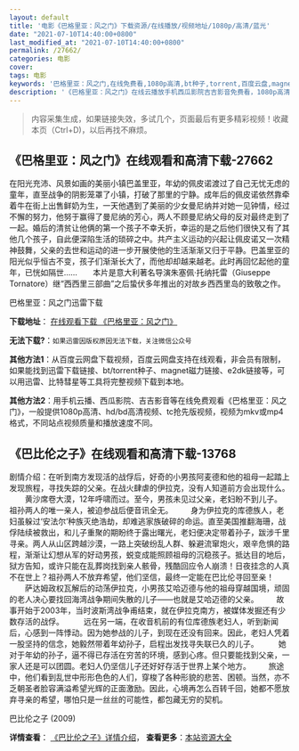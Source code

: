 ```yaml
---
layout: default
title: '电影《巴格里亚：风之门》下载资源/在线播放/视频地址/1080p/高清/蓝光'
date: "2021-07-10T14:40:00+0800"
last_modified_at: "2021-07-10T14:40:00+0800"
permalink: /27662/
categories: 电影
cover:
tags: 电影
keywords: '巴格里亚：风之门,在线免费看,1080p高清,bt种子,torrent,百度云盘,magnet,磁力链,迅雷下载资源'
description: '《巴格里亚：风之门》在线云播放手机西瓜影院吉吉影音免费看，1080p高清bd/hd未删减完整版和tc抢先枪版，mkv/mp4格式，附带bt/torrent种子、magnet/磁力链、百度云盘、网盘资源迅雷下载链接'
---
```


>内容采集生成，如果链接失效，多试几个，页面最后有更多精彩视频！收藏本页（Ctrl+D)，以后再找不麻烦。


## 《巴格里亚：风之门》在线观看和高清下载-27662

在阳光充沛、风景如画的美丽小镇巴盖里亚，年幼的佩皮诺渡过了自己无忧无虑的童年，直至战争的阴影笼罩了小镇，打破了那里的宁静。成年后的佩皮诺依然靠牵着牛在街上出售鲜奶为生，一天他遇到了美丽的少女曼尼纳并对她一见钟情，经过不懈的努力，他努于赢得了曼尼纳的芳心，两人不顾曼尼纳父母的反对最终走到了一起。婚后的清贫让他俩的第一个孩子不幸夭折，幸运的是之后他们很快又有了其他几个孩子，自此便深陷生活的琐碎之中。共产主义运动的兴起让佩皮诺又一次精神鼓舞，父亲的去世和运动的进一步开展使他的生活渐渐又归于平静。巴盖里亚的阳光似乎恒古不变，孩子们渐渐长大了，而他却却越来越老。此时再回忆起他的童年，已恍如隔世&hellip;…　　本片是意大利著名导演朱塞佩&middot;托纳托雷（Giuseppe Tornatore）继“西西里三部曲”之后蛰伏多年推出的对故乡西西里岛的致敬之作。


巴格里亚：风之门迅雷下载

**下载地址**： [在线观看下载 《巴格里亚：风之门》](https://www.993dy.com//vod-detail-id-20793.html) 


**无法下载?**：`如果迅雷因版权原因无法下载，关注微信公众号 `

**其他方法1**：从百度云网盘下载视频，百度云网盘支持在线观看，非会员有限制，如果能找到迅雷下载链接、bt/torrent种子、magnet磁力链接、e2dk链接等，可以用迅雷、比特彗星等工具将完整视频下载到本地。

**其他方法2**：用手机云播、西瓜影院、吉吉影音等在线免费观看《巴格里亚：风之门》，一般提供1080p高清、hd/bd高清视频、tc抢先版视频，视频为mkv或mp4格式，不同站点视频质量和播放速度不同。


## 《巴比伦之子》在线观看和高清下载-13768

剧情介绍：在听到南方发现活的战俘后，好奇的小男孩阿麦德和他的祖母一起踏上发现旅程，寻找失踪的父亲。在战火肆虐的伊拉克，没有人知道前方会出现什么。   　　黄沙席卷大漠，12年呼啸而过。至今，男孩未见过父亲，老妇盼不到儿子。祖孙两人的唯一亲人，被迫参战后便音讯全无。 　　身为伊拉克的库德族人，老妇虽躲过‘安法尔’种族灭绝浩劫，却难逃家族破碎的命运。直至美国推翻海珊，战俘陆续被救出，和儿子重聚的期盼终于露出曙光，老妇便决定带着孙子，跋涉千里寻亲。两人从山区跨越沙漠，一路上突破纷乱人群、躲避流窜炮火，艰辛危惧的路程，渐渐让幻想从军的好动男孩，蜕变成能照顾祖母的沉稳孩子。抵达目的地后，狱方告知，或许只能在乱葬岗找到亲人骸骨，残酷回应令人崩溃！日夜挂念的人真不在世上？祖孙两人不放弃希望，他们坚信，最终一定能在巴比伦寻回至亲！   　　萨达姆政权瓦解后的动荡伊拉克，小男孩艾哈迈德与他的祖母穿越国境，顽固的老人决心要找回海湾战争期间失散的儿子——也就是艾哈迈德的父亲。   　　故事开始于2003年，当时波斯湾战争甫结束，就在伊拉克南方，被媒体发掘还有少数存活的战俘。  　　远在另一端，在收音机前的有位库德族老妇人，听到新闻后，心感到一阵悸动。因为她参战的儿子，到现在还没有回来。因此，老妇人凭着一股坚持的信念，她毅然带着年幼孙子，启程出发找寻失联已久的儿子。  　　她对于年幼的孙子，逼不得已存活在穷苦的环境，感到心疼。但只要能找到父亲，一家人还是可以团圆。老妇人仍坚信儿子还好好存活于世界上某个地方。 　　旅途中，他们看到乱世中形形色色的人们，穿梭了各种形貌的悲苦、困顿。当然，亦不乏朝圣者脸容满溢希望光辉的正面激励。因此，心境再怎么百转千回，她都不愿放弃寻亲的希望，哪怕只是一丝丝的可能性，都包藏无穷的契机。


巴比伦之子 (2009)

**详情查看**： [《巴比伦之子》详情介绍](/movie/13768/)， **查看更多**：[本站资源大全](/movie/t/all/)

